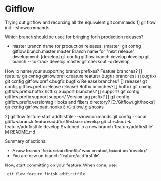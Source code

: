 # Gitflow
Trying out git flow and recording all the equivalent git commands
1] git flow init --showcommands

Which branch should be used for bringing forth production releases?
   - master
Branch name for production releases: [master]
git config gitflow.branch.master master
Branch name for "next release" development: [develop]
git config gitflow.branch.develop develop
git branch --no-track develop master
git checkout -q develop

How to name your supporting branch prefixes?
Feature branches? [] feature/
git config gitflow.prefix.feature feature/
Bugfix branches? [] bugfix/
git config gitflow.prefix.bugfix bugfix/
Release branches? [] release/
git config gitflow.prefix.release release/
Hotfix branches? [] hotfix/
git config gitflow.prefix.hotfix hotfix/
Support branches? [] support/
git config gitflow.prefix.support support/
Version tag prefix? []
git config gitflow.prefix.versiontag
Hooks and filters directory? [E:/Gitflow/.git/hooks]
git config gitflow.path.hooks E:/Gitflow/.git/hooks


2]  git flow feature start addfirstfile --showcommands
git config --local gitflow.branch.feature/addfirstfile.base develop
git checkout -b feature/addfirstfile develop
Switched to a new branch 'feature/addfirstfile'
M       README.md

Summary of actions:
- A new branch 'feature/addfirstfile' was created, based on 'develop'
- You are now on branch 'feature/addfirstfile'

Now, start committing on your feature. When done, use:

     git flow feature finish addfirstfile

